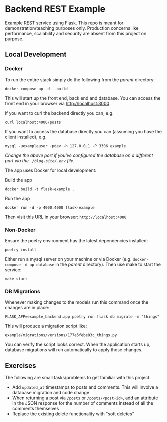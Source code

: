 # Backend REST Example

Example REST service using Flask. This repo is meant for demonstration/teaching purposes only. Production concerns like performance, scalability and security are absent from this project on purpose.


## Local Development

### Docker

To run the entire stack simply do the following from the _parent_ directory:
```shell
docker-compose up -d --build
```

This will start up the front end, back end and database. You can access the front end in your browser via [http://localhost:3000](localhost:3000)

If you want to curl the backend directly you can, e.g.
```shell
curl localhost:4000/posts
```

If you want to access the database directly you can (assuming you have the client installed), e.g.
```shell
mysql -uexampleuser -pdev -h 127.0.0.1 -P 3306 example
```

_Change the above port if you've configured the database on a different port via the `./blog-site/.env` file._

The app uses Docker for local development:

Build the app
```
docker build -t flask-example .
```

Run the app
```
docker run -d -p 4000:4000 flask-example
```

Then visit this URL in your browser: `http://localhost:4000`

### Non-Docker

Ensure the poetry environment has the latest dependencies installed:

```
poetry install
```

Either run a mysql server on your machine or via Docker (e.g. `docker-compose -d up database` in the _parent_ directory). Then use make to start the service:

```
make start
```

### DB Migrations

Whenever making changes to the models run this command once the changes are in place:
```
FLASK_APP=example_backend.app poetry run flask db migrate -m "things"
```

This will produce a migration script like:
```
example/migrations/versions/177e5febe83c_things.py
```

You can verify the script looks correct. When the application starts up, database migrations will run automatically to apply those changes.

## Exercises

The following are small tasks/problems to get familiar with this project:

 - Add `updated_at` timestamps to posts and comments. This will involve a database migration and code change
 - When returning a post via `/posts` or `/posts/<post-id>`, add an attribute in the JSON response for the number of comments instead of all the comments themselves
 - Replace the existing delete functionality with "soft deletes"
